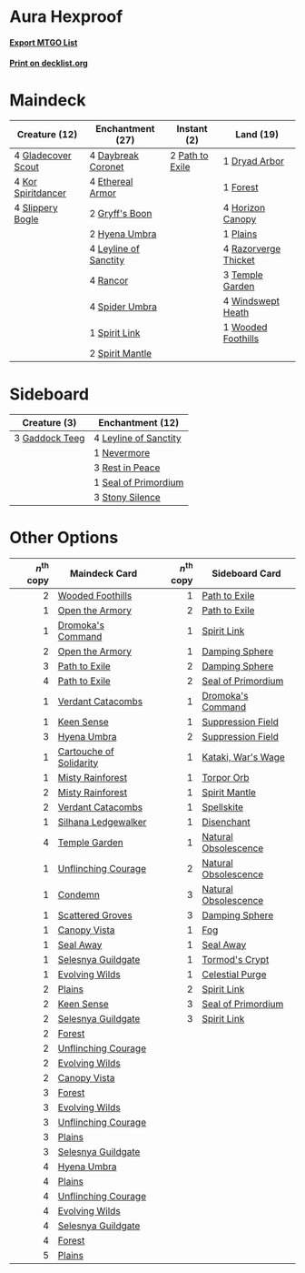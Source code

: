 # Aura Hexproof

#### [Export MTGO List](../collection/Aura%20Hexproof/Aura%20Hexproof.txt)
#### [Print on decklist.org](http://decklist.org/?deckmain=4%09Daybreak%20Coronet%0A1%09Dryad%20Arbor%0A4%09Ethereal%20Armor%0A1%09Forest%0A4%09Gladecover%20Scout%0A2%09Gryff's%20Boon%0A4%09Horizon%20Canopy%0A2%09Hyena%20Umbra%0A4%09Kor%20Spiritdancer%0A4%09Leyline%20of%20Sanctity%0A2%09Path%20to%20Exile%0A1%09Plains%0A4%09Rancor%0A4%09Razorverge%20Thicket%0A4%09Slippery%20Bogle%0A4%09Spider%20Umbra%0A1%09Spirit%20Link%0A2%09Spirit%20Mantle%0A3%09Temple%20Garden%0A4%09Windswept%20Heath%0A1%09Wooded%20Foothills&deckside=3%09Gaddock%20Teeg%0A4%09Leyline%20of%20Sanctity%0A1%09Nevermore%0A3%09Rest%20in%20Peace%0A1%09Seal%20of%20Primordium%0A3%09Stony%20Silence)
# Maindeck

|                                        Creature (12)                                        |                                        Enchantment (27)                                        |                                       Instant (2)                                        |                                           Land (19)                                           |
|---------------------------------------------------------------------------------------------|------------------------------------------------------------------------------------------------|------------------------------------------------------------------------------------------|-----------------------------------------------------------------------------------------------|
|4 [Gladecover Scout](http://gatherer.wizards.com/Pages/Card/Details.aspx?multiverseid=370716)|4 [Daybreak Coronet](http://gatherer.wizards.com/Pages/Card/Details.aspx?multiverseid=397798)   |2 [Path to Exile](http://gatherer.wizards.com/Pages/Card/Details.aspx?multiverseid=370408)|1 [Dryad Arbor](http://gatherer.wizards.com/Pages/Card/Details.aspx?multiverseid=282542)       |
|4 [Kor Spiritdancer](http://gatherer.wizards.com/Pages/Card/Details.aspx?multiverseid=423434)|4 [Ethereal Armor](http://gatherer.wizards.com/Pages/Card/Details.aspx?multiverseid=265414)     |                                                                                          |1 [Forest](http://gatherer.wizards.com/Pages/Card/Details.aspx?multiverseid=439605)            |
|4 [Slippery Bogle](http://gatherer.wizards.com/Pages/Card/Details.aspx?multiverseid=150999)  |2 [Gryff's Boon](http://gatherer.wizards.com/Pages/Card/Details.aspx?multiverseid=409758)       |                                                                                          |4 [Horizon Canopy](http://gatherer.wizards.com/Pages/Card/Details.aspx?multiverseid=438806)    |
|                                                                                             |2 [Hyena Umbra](http://gatherer.wizards.com/Pages/Card/Details.aspx?multiverseid=423433)        |                                                                                          |1 [Plains](http://gatherer.wizards.com/Pages/Card/Details.aspx?multiverseid=439601)            |
|                                                                                             |4 [Leyline of Sanctity](http://gatherer.wizards.com/Pages/Card/Details.aspx?multiverseid=397677)|                                                                                          |4 [Razorverge Thicket](http://gatherer.wizards.com/Pages/Card/Details.aspx?multiverseid=209407)|
|                                                                                             |4 [Rancor](http://gatherer.wizards.com/Pages/Card/Details.aspx?multiverseid=423501)             |                                                                                          |3 [Temple Garden](http://gatherer.wizards.com/Pages/Card/Details.aspx?multiverseid=405112)     |
|                                                                                             |4 [Spider Umbra](http://gatherer.wizards.com/Pages/Card/Details.aspx?multiverseid=220555)       |                                                                                          |4 [Windswept Heath](http://gatherer.wizards.com/Pages/Card/Details.aspx?multiverseid=405115)   |
|                                                                                             |1 [Spirit Link](http://gatherer.wizards.com/Pages/Card/Details.aspx?multiverseid=1635)          |                                                                                          |1 [Wooded Foothills](http://gatherer.wizards.com/Pages/Card/Details.aspx?multiverseid=405116)  |
|                                                                                             |2 [Spirit Mantle](http://gatherer.wizards.com/Pages/Card/Details.aspx?multiverseid=423437)      |                                                                                          |                                                                                               |


# Sideboard

|                                      Creature (3)                                       |                                        Enchantment (12)                                        |
|-----------------------------------------------------------------------------------------|------------------------------------------------------------------------------------------------|
|3 [Gaddock Teeg](http://gatherer.wizards.com/Pages/Card/Details.aspx?multiverseid=140188)|4 [Leyline of Sanctity](http://gatherer.wizards.com/Pages/Card/Details.aspx?multiverseid=397677)|
|                                                                                         |1 [Nevermore](http://gatherer.wizards.com/Pages/Card/Details.aspx?multiverseid=226878)          |
|                                                                                         |3 [Rest in Peace](http://gatherer.wizards.com/Pages/Card/Details.aspx?multiverseid=442021)      |
|                                                                                         |1 [Seal of Primordium](http://gatherer.wizards.com/Pages/Card/Details.aspx?multiverseid=425960) |
|                                                                                         |3 [Stony Silence](http://gatherer.wizards.com/Pages/Card/Details.aspx?multiverseid=425850)      |


# Other Options

|*n*<sup>th</sup> copy|                                          Maindeck Card                                           |*n*<sup>th</sup> copy|                                        Sideboard Card                                         |
|--------------------:|--------------------------------------------------------------------------------------------------|--------------------:|-----------------------------------------------------------------------------------------------|
|                    2|[Wooded Foothills](http://gatherer.wizards.com/Pages/Card/Details.aspx?multiverseid=405116)       |                    1|[Path to Exile](http://gatherer.wizards.com/Pages/Card/Details.aspx?multiverseid=370408)       |
|                    1|[Open the Armory](http://gatherer.wizards.com/Pages/Card/Details.aspx?multiverseid=409771)        |                    2|[Path to Exile](http://gatherer.wizards.com/Pages/Card/Details.aspx?multiverseid=370408)       |
|                    1|[Dromoka's Command](http://gatherer.wizards.com/Pages/Card/Details.aspx?multiverseid=394558)      |                    1|[Spirit Link](http://gatherer.wizards.com/Pages/Card/Details.aspx?multiverseid=1635)           |
|                    2|[Open the Armory](http://gatherer.wizards.com/Pages/Card/Details.aspx?multiverseid=409771)        |                    1|[Damping Sphere](http://gatherer.wizards.com/Pages/Card/Details.aspx?multiverseid=443101)      |
|                    3|[Path to Exile](http://gatherer.wizards.com/Pages/Card/Details.aspx?multiverseid=370408)          |                    2|[Damping Sphere](http://gatherer.wizards.com/Pages/Card/Details.aspx?multiverseid=443101)      |
|                    4|[Path to Exile](http://gatherer.wizards.com/Pages/Card/Details.aspx?multiverseid=370408)          |                    2|[Seal of Primordium](http://gatherer.wizards.com/Pages/Card/Details.aspx?multiverseid=425960)  |
|                    1|[Verdant Catacombs](http://gatherer.wizards.com/Pages/Card/Details.aspx?multiverseid=426074)      |                    1|[Dromoka's Command](http://gatherer.wizards.com/Pages/Card/Details.aspx?multiverseid=394558)   |
|                    1|[Keen Sense](http://gatherer.wizards.com/Pages/Card/Details.aspx?multiverseid=122451)             |                    1|[Suppression Field](http://gatherer.wizards.com/Pages/Card/Details.aspx?multiverseid=83617)    |
|                    3|[Hyena Umbra](http://gatherer.wizards.com/Pages/Card/Details.aspx?multiverseid=423433)            |                    2|[Suppression Field](http://gatherer.wizards.com/Pages/Card/Details.aspx?multiverseid=83617)    |
|                    1|[Cartouche of Solidarity](http://gatherer.wizards.com/Pages/Card/Details.aspx?multiverseid=426709)|                    1|[Kataki, War's Wage](http://gatherer.wizards.com/Pages/Card/Details.aspx?multiverseid=370414)  |
|                    1|[Misty Rainforest](http://gatherer.wizards.com/Pages/Card/Details.aspx?multiverseid=426065)       |                    1|[Torpor Orb](http://gatherer.wizards.com/Pages/Card/Details.aspx?multiverseid=233069)          |
|                    2|[Misty Rainforest](http://gatherer.wizards.com/Pages/Card/Details.aspx?multiverseid=426065)       |                    1|[Spirit Mantle](http://gatherer.wizards.com/Pages/Card/Details.aspx?multiverseid=423437)       |
|                    2|[Verdant Catacombs](http://gatherer.wizards.com/Pages/Card/Details.aspx?multiverseid=426074)      |                    1|[Spellskite](http://gatherer.wizards.com/Pages/Card/Details.aspx?multiverseid=397743)          |
|                    1|[Silhana Ledgewalker](http://gatherer.wizards.com/Pages/Card/Details.aspx?multiverseid=423502)    |                    1|[Disenchant](http://gatherer.wizards.com/Pages/Card/Details.aspx?multiverseid=201162)          |
|                    4|[Temple Garden](http://gatherer.wizards.com/Pages/Card/Details.aspx?multiverseid=405112)          |                    1|[Natural Obsolescence](http://gatherer.wizards.com/Pages/Card/Details.aspx?multiverseid=423785)|
|                    1|[Unflinching Courage](http://gatherer.wizards.com/Pages/Card/Details.aspx?multiverseid=426022)    |                    2|[Natural Obsolescence](http://gatherer.wizards.com/Pages/Card/Details.aspx?multiverseid=423785)|
|                    1|[Condemn](http://gatherer.wizards.com/Pages/Card/Details.aspx?multiverseid=373407)                |                    3|[Natural Obsolescence](http://gatherer.wizards.com/Pages/Card/Details.aspx?multiverseid=423785)|
|                    1|[Scattered Groves](http://gatherer.wizards.com/Pages/Card/Details.aspx?multiverseid=426949)       |                    3|[Damping Sphere](http://gatherer.wizards.com/Pages/Card/Details.aspx?multiverseid=443101)      |
|                    1|[Canopy Vista](http://gatherer.wizards.com/Pages/Card/Details.aspx?multiverseid=405096)           |                    1|[Fog](http://gatherer.wizards.com/Pages/Card/Details.aspx?multiverseid=202617)                 |
|                    1|[Seal Away](http://gatherer.wizards.com/Pages/Card/Details.aspx?multiverseid=442919)              |                    1|[Seal Away](http://gatherer.wizards.com/Pages/Card/Details.aspx?multiverseid=442919)           |
|                    1|[Selesnya Guildgate](http://gatherer.wizards.com/Pages/Card/Details.aspx?multiverseid=426071)     |                    1|[Tormod's Crypt](http://gatherer.wizards.com/Pages/Card/Details.aspx?multiverseid=389723)      |
|                    1|[Evolving Wilds](http://gatherer.wizards.com/Pages/Card/Details.aspx?multiverseid=397871)         |                    1|[Celestial Purge](http://gatherer.wizards.com/Pages/Card/Details.aspx?multiverseid=397699)     |
|                    2|[Plains](http://gatherer.wizards.com/Pages/Card/Details.aspx?multiverseid=439601)                 |                    2|[Spirit Link](http://gatherer.wizards.com/Pages/Card/Details.aspx?multiverseid=1635)           |
|                    2|[Keen Sense](http://gatherer.wizards.com/Pages/Card/Details.aspx?multiverseid=122451)             |                    3|[Seal of Primordium](http://gatherer.wizards.com/Pages/Card/Details.aspx?multiverseid=425960)  |
|                    2|[Selesnya Guildgate](http://gatherer.wizards.com/Pages/Card/Details.aspx?multiverseid=426071)     |                    3|[Spirit Link](http://gatherer.wizards.com/Pages/Card/Details.aspx?multiverseid=1635)           |
|                    2|[Forest](http://gatherer.wizards.com/Pages/Card/Details.aspx?multiverseid=439605)                 |                     |                                                                                               |
|                    2|[Unflinching Courage](http://gatherer.wizards.com/Pages/Card/Details.aspx?multiverseid=426022)    |                     |                                                                                               |
|                    2|[Evolving Wilds](http://gatherer.wizards.com/Pages/Card/Details.aspx?multiverseid=397871)         |                     |                                                                                               |
|                    2|[Canopy Vista](http://gatherer.wizards.com/Pages/Card/Details.aspx?multiverseid=405096)           |                     |                                                                                               |
|                    3|[Forest](http://gatherer.wizards.com/Pages/Card/Details.aspx?multiverseid=439605)                 |                     |                                                                                               |
|                    3|[Evolving Wilds](http://gatherer.wizards.com/Pages/Card/Details.aspx?multiverseid=397871)         |                     |                                                                                               |
|                    3|[Unflinching Courage](http://gatherer.wizards.com/Pages/Card/Details.aspx?multiverseid=426022)    |                     |                                                                                               |
|                    3|[Plains](http://gatherer.wizards.com/Pages/Card/Details.aspx?multiverseid=439601)                 |                     |                                                                                               |
|                    3|[Selesnya Guildgate](http://gatherer.wizards.com/Pages/Card/Details.aspx?multiverseid=426071)     |                     |                                                                                               |
|                    4|[Hyena Umbra](http://gatherer.wizards.com/Pages/Card/Details.aspx?multiverseid=423433)            |                     |                                                                                               |
|                    4|[Plains](http://gatherer.wizards.com/Pages/Card/Details.aspx?multiverseid=439601)                 |                     |                                                                                               |
|                    4|[Unflinching Courage](http://gatherer.wizards.com/Pages/Card/Details.aspx?multiverseid=426022)    |                     |                                                                                               |
|                    4|[Evolving Wilds](http://gatherer.wizards.com/Pages/Card/Details.aspx?multiverseid=397871)         |                     |                                                                                               |
|                    4|[Selesnya Guildgate](http://gatherer.wizards.com/Pages/Card/Details.aspx?multiverseid=426071)     |                     |                                                                                               |
|                    4|[Forest](http://gatherer.wizards.com/Pages/Card/Details.aspx?multiverseid=439605)                 |                     |                                                                                               |
|                    5|[Plains](http://gatherer.wizards.com/Pages/Card/Details.aspx?multiverseid=439601)                 |                     |                                                                                               |

